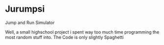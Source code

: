 # Jurumpsi

Jump and Run Simulator 

Well, a small highschool project i spent way too much time programming the most random stuff into.
The Code is only slightly Spaghetti
